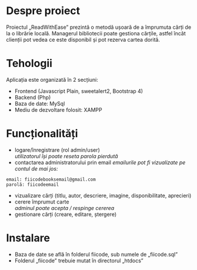 # Despre proiect
Proiectul „ReadWithEase” prezintă o metodă ușoară de a împrumuta cărți de la o librărie locală. Managerul bibliotecii poate gestiona cărțile, astfel încât clienții pot vedea ce este disponibil și pot rezerva cartea dorită. 

# Tehologii
Aplicația este organizată în 2 secțiuni:
* Frontend (Javascript Plain, sweetalert2, Bootstrap 4) 
* Backend (Php)
* Baza de date: MySql
* Mediu de dezvoltare folosit: XAMPP

# Funcționalități
* logare/înregistrare (rol admin/user)<br/>
*utilizatorul își poate reseta parola pierdută*
* contactarea administratorului prin email
*emailurile pot fi vizualizate pe contul de mai jos:*
```
email: fiicodebooksemail@gmail.com
parolă: fiicodeemail
```
* vizualizare cărți (titlu, autor, descriere, imagine, disponibilitate, aprecieri)
* cerere împrumut carte<br/>
*adminul poate acepta / respinge cererea*
* gestionare cărți (creare, editare, ștergere)

# Instalare
* Baza de date se află în folderul fiicode, sub numele de „fiicode.sql”
* Folderul „fiicode” trebuie mutat în directorul „htdocs” 

